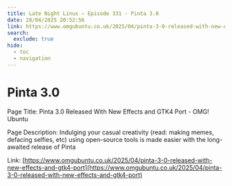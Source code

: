 ```yaml
---
title: Late Night Linux – Episode 331 - Pinta 3.0
date: 28/04/2025 20:52:56
link: https://www.omgubuntu.co.uk/2025/04/pinta-3-0-released-with-new-effects-and-gtk4-port
search:
  exclude: true
hide:
  - toc
  - navigation
---
```


# Pinta 3.0

Page Title: Pinta 3.0 Released With New Effects and GTK4 Port - OMG! Ubuntu

Page Description: Indulging your casual creativity (read: making memes, defacing selfies, etc) using open-source tools is made easier with the long-awaited release of Pinta 

Link: [https://www.omgubuntu.co.uk/2025/04/pinta-3-0-released-with-new-effects-and-gtk4-port](https://www.omgubuntu.co.uk/2025/04/pinta-3-0-released-with-new-effects-and-gtk4-port)